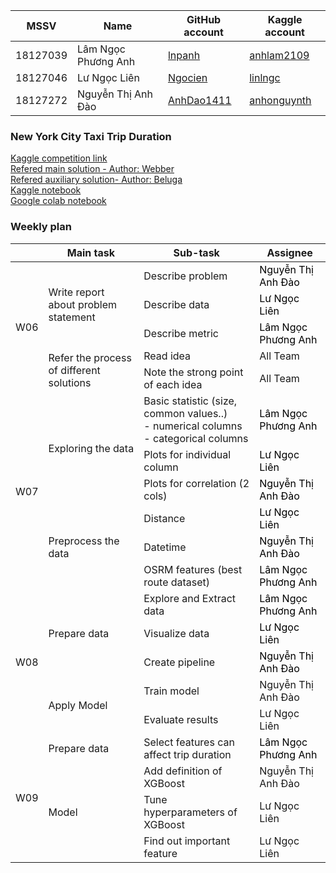 | MSSV | Name |  GitHub account | Kaggle account |
| -------- | -------- | -------- | -------- |
| 18127039   | Lâm Ngọc Phương Anh     | [lnpanh](https://github.com/lnpanh) | [anhlam2109](https://www.kaggle.com/anhlam2109) |
| 18127046   | Lư Ngọc Liên     |  [Ngocien](https://github.com/Ngocien) | [linlngc](https://www.kaggle.com/linlngc) |
| 18127272   | Nguyễn Thị Anh Đào    | [AnhDao1411](https://github.com/AnhDao1411) | [anhonguynth](https://www.kaggle.com/anhonguynth) |

### New York City Taxi Trip Duration
[Kaggle competition link](https://www.kaggle.com/competitions/nyc-taxi-trip-duration/overview) \
[Refered main solution - Author: Webber](https://www.kaggle.com/competitions/nyc-taxi-trip-duration/discussion/39553?fbclid=IwAR3L8feEWK4_oMrqkdX3a6Lxae_72D29eseDKm_lcb3ezo6oTf1dsBMsGAg) \
[Refered auxiliary solution- Author: Beluga](https://www.kaggle.com/code/gaborfodor/from-eda-to-the-top-lb-0-367) \
[Kaggle notebook](https://www.kaggle.com/anhonguynth/project-csc14115) \
[Google colab notebook](https://colab.research.google.com/github/AnhDao1411/CSC14115/blob/main/project.ipynb)

### Weekly plan
<table class="tg">
<thead>
  <tr>
    <th class="tg-0pky"></th>
    <th class="tg-rk9a">Main task</th>
    <th class="tg-rk9a">Sub-task</th>
    <th class="tg-rk9a">Assignee</th>
  </tr>
</thead>
  
<tbody>
  <tr>
    <td class="tg-9hil" rowspan="5">W06</td>
    <td class="tg-9wq8" rowspan="3">Write report about problem statement</td>
    <td class="tg-0pky">Describe problem</td>
    <td class="tg-kgv7"><span style="color:#000">Nguyễn Thị Anh Đào</span></td>
  </tr>
  <tr>
    <td class="tg-0pky">Describe data</td>
    <td class="tg-kgv7"><span style="color:#000">Lư Ngọc Liên</span></td>
  </tr>
  <tr>
    <td class="tg-0pky">Describe metric</td>
    <td class="tg-kgv7"><span style="color:#000">Lâm Ngọc Phương Anh</span></td>
  </tr>
  <tr>
    <td class="tg-9wq8" rowspan="2">Refer the process of different solutions</td>
    <td class="tg-0pky">Read idea</td>
    <td class="tg-0pky">All Team</td>
  </tr>
  <tr>
    <td class="tg-0pky">Note the strong point of each idea</td>
    <td class="tg-0pky">All Team</td>
  </tr>
  
  <tr>
    <td class="tg-c3ow" rowspan="6">W07</td>
    <td class="tg-c3ow" rowspan="3">Exploring the data</td>
    <td class="tg-0pky">Basic statistic (size, common values..)<br> - numerical columns<br> - categorical columns</td>
    <td class="tg-kgv7"><span style="color:#000">Lâm Ngọc Phương Anh</span></td>
  </tr>
  <tr>
    <td class="tg-0pky">Plots for individual column</td>
    <td class="tg-kgv7"><span style="color:#000">Lư Ngọc Liên</span></td>
  </tr>
  <tr>
    <td class="tg-0pky">Plots for correlation (2 cols)</td>
    <td class="tg-kgv7"><span style="color:#000">Nguyễn Thị Anh Đào</span></td>
  </tr>
  <tr>
    <td class="tg-c3ow" rowspan="3">Preprocess the data</td>
    <td class="tg-0pky">Distance</td>
    <td class="tg-kgv7"><span style="color:#000">Lư Ngọc Liên</span></td>
  </tr>
  <tr>
    <td class="tg-0pky">Datetime</td>
    <td class="tg-kgv7"><span style="color:#000">Nguyễn Thị Anh Đào</span></td>
  </tr>
  <tr>
    <td class="tg-0pky">OSRM features (best route dataset)</td>
    <td class="tg-kgv7"><span style="color:#000">Lâm Ngọc Phương Anh</span></td>
  </tr>
  
   <tr>
    <td class="tg-c3ow" rowspan="5">W08</td>
    <td class="tg-c3ow" rowspan="3">Prepare data</td>
    <td class="tg-0pky">Explore and Extract data</td>
    <td class="tg-kgv7"><span style="color:#000">Lâm Ngọc Phương Anh</span></td>
  </tr>
  
  <tr>
    <td class="tg-c3ow" >Visualize data</td>
     <td class="tg-kgv7"><span style="color:#000">Lư Ngọc Liên</span></td>
  </tr>

  <tr>
    <td class="tg-c3ow">Create pipeline</td>
    <td class="tg-kgv7"><span style="color:#000">Nguyễn Thị Anh Đào</span></td>
  </tr>
  
  <tr>
    <td class="tg-c3ow" rowspan="2">Apply Model</td>
    <td class="tg-0pky">Train model</td>
    <td class="tg-kgv7">Nguyễn Thị Anh Đào</span></td>
  </tr>
  <tr>
    <td class="tg-0pky">Evaluate results</td>
    <td class="tg-kgv7">Lư Ngọc Liên</td>
  </tr>
  
  <tr>
    <td class="tg-c3ow" rowspan="4">W09</td>
    <td class="tg-c3ow" rowspan="1">Prepare data</td>
    <td class="tg-0pky">Select features can affect trip duration</td>
    <td class="tg-kgv7"><span style="color:#000">Lâm Ngọc Phương Anh</span></td>
  </tr>
  <tr>
    <td class="tg-c3ow" rowspan="3">Model</td>
    <td class="tg-0pky">Add definition of XGBoost</td>
    <td class="tg-kgv7">Nguyễn Thị Anh Đào</span></td>
  </tr>
  <tr>
    <td class="tg-0pky">Tune hyperparameters of XGBoost</td>
    <td class="tg-kgv7">Lư Ngọc Liên</td>
  </tr>
  <tr>
    <td class="tg-0pky">Find out important feature</td>
    <td class="tg-kgv7">Lư Ngọc Liên</td>
  </tr>
  
 
</tbody>
</table>
